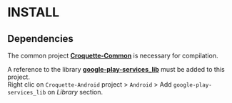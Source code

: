# INSTALL

## Dependencies

The common project [**Croquette-Common**](https://github.com/pinguet62/Croquette-Common) is necessary for compilation.

A reference to the library [**google-play-services_lib**]() must be added to this project.  
Right clic on `Croquette-Android` project > `Android` > Add `google-play-services_lib` on *Library* section.
